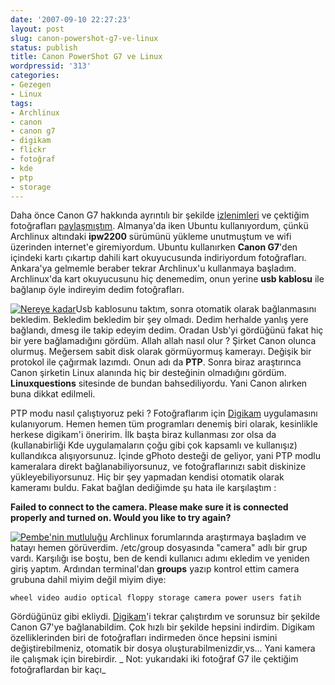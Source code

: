 ```yaml
---
date: '2007-09-10 22:27:23'
layout: post
slug: canon-powershot-g7-ve-linux
status: publish
title: Canon PowerShot G7 ve Linux
wordpressid: '313'
categories:
- Gezegen
- Linux
tags:
- Archlinux
- canon
- canon g7
- digikam
- flickr
- fotoğraf
- kde
- ptp
- storage
---
```


Daha önce Canon G7 hakkında ayrıntılı bir şekilde [izlenimleri](http://blog.arsln.org/canon-powershot-g7-hakkinda-fotograflar-ve-bilgiler/) ve çektiğim fotoğrafları [paylaşmıştım](http://blog.arsln.org/canon-powershot-g7-hakkinda-fotograflar-ve-bilgiler/). Almanya'da iken Ubuntu kullanıyordum, çünkü Archlinux altındaki **ipw2200** sürümünü yükleme unutmuştum ve wifi üzerinden internet'e giremiyordum. Ubuntu kullanırken **Canon G7**'den içindeki kartı çıkartıp dahili kart okuyucusunda indiriyordum fotoğrafları. Ankara'ya gelmemle beraber tekrar Archlinux'u kullanmaya başladım. Archlinux'da kart okuyucusunu hiç denemedim, onun yerine **usb kablosu** ile bağlanıp öyle indireyim dedim fotoğrafları. 

[![Nereye kadar](http://farm2.static.flickr.com/1084/1295896751_ea83c53faa_m.jpg)](http://www.flickr.com/photos/ftharsln/1295896751/)Usb kablosunu taktım, sonra otomatik olarak bağlanmasını bekledim. Bekledim bekledim bir şey olmadı. Dedim herhalde yanlış yere bağlandı, dmesg ile takip edeyim dedim. Oradan Usb'yi gördüğünü fakat hiç bir yere bağlamadığını gördüm. Allah allah nasıl olur ? Şirket Canon olunca olurmuş. Meğersem sabit disk olarak görmüyormuş kamerayı. Değişik bir protokol ile çağırmak lazımdı. Onun adı da **PTP**. Sonra biraz araştırınca Canon şirketin Linux alanında hiç bir desteğinin olmadığını gördüm. **Linuxquestions** sitesinde de bundan bahsediliyordu. Yani Canon alırken buna dikkat edilmeli. 

PTP modu nasıl çalıştıyoruz peki ? Fotoğraflarım için [Digikam](http://www.digikam.org/) uygulamasını kulanıyorum. Hemen hemen tüm programları denemiş biri olarak, kesinlikle herkese digikam'i öneririm. İlk başta biraz kullanması zor olsa da (kullanabirliği Kde uygulamaların çoğu gibi çok kapsamlı ve kullanışız) kullandıkca alışıyorsunuz. İçinde gPhoto desteği de geliyor, yani PTP modlu kameralara direkt bağlanabiliyorsunuz, ve fotoğraflarınızı sabit diskinize yükleyebiliyorsunuz. Hiç bir şey yapmadan kendisi otomatik olarak kameramı buldu. Fakat bağlan dediğimde şu hata ile karşılaştım :

**Failed to connect to the camera. Please make sure it is connected properly and turned on. Would you like to try again?**

[![Pembe'nin mutluluğu](http://farm2.static.flickr.com/1383/1268808289_277a74d688_m.jpg)](http://www.flickr.com/photos/ftharsln/1268808289/) Archlinux forumlarında araştırmaya başladım ve hatayı hemen görüverdim. /etc/group dosyasında "camera" adlı bir grup vardı. Karşılığı ise boştu, ben de kendi kullanıcı adımı ekledim ve yeniden giriş yaptım. Ardından terminal'dan **groups** yazıp kontrol ettim camera grubuna dahil miyim değil miyim diye:

`
wheel video audio optical floppy storage camera power users fatih
`

Gördüğünüz gibi ekliydi. [Digikam](http://www.digikam.org/)'i tekrar çalıştırdım ve sorunsuz bir şekilde Canon G7'ye bağlanabildim. Çok hızlı bir şekilde hepsini indirdim. Digikam özelliklerinden biri de fotoğrafları indirmeden önce hepsini ismini değiştirebilmeniz, otomatik bir dosya oluşturabilmenizdir,vs... Yani kamera ile çalışmak için birebirdir. 
_
Not: yukarıdaki iki fotoğraf G7 ile çektiğim fotoğraflardan bir kaçı_



